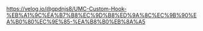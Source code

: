 https://velog.io/@gpdnjs8/UMC-Custom-Hook-%EB%A1%9C%EA%B7%B8%EC%9D%B8%ED%9A%8C%EC%9B%90%EA%B0%80%EC%9E%85-%EA%B8%B0%EB%8A%A5 